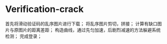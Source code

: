 # Verification-crack
首先将滑动验证码的乱序图片进行下载；
将乱序图片剪切，拼接；
计算有缺口图片与原图片的距离差距；
构造曲线，通过先匀加速，后剧烈减速的方法躲避系统检测；
完成登录；

